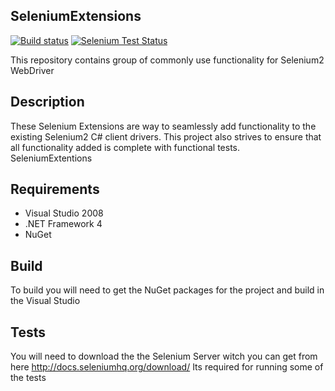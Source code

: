 ## SeleniumExtensions ##  
[![Build status](https://ci.appveyor.com/api/projects/status/5ll4qq8v24c6cvjh)](https://ci.appveyor.com/project/rcasady616/seleniumextensions) [![Selenium Test Status](https://saucelabs.com/browser-matrix/richardcasady.svg)](https://saucelabs.com/u/richardcasady)

This repository contains group of commonly use functionality for Selenium2 WebDriver  

## Description ##
These Selenium Extensions are way to seamlessly add functionality to the existing Selenium2 C# client drivers. This project also strives to ensure that all functionality added is complete with functional tests.  
SeleniumExtentions

## Requirements ##
* Visual Studio 2008
* .NET Framework 4
* NuGet

## Build ##
To build you will need to get the NuGet packages for the project and build in the Visual Studio

## Tests ##
You will need to download the the Selenium Server witch you can get from here http://docs.seleniumhq.org/download/ Its required for running some of the tests
